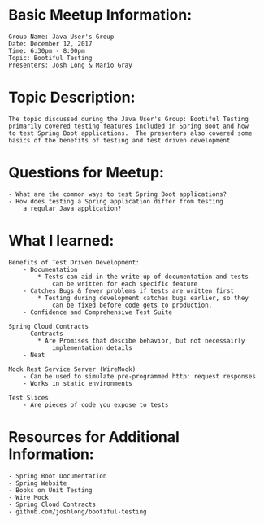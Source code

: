 # Basic Meetup Information:
	Group Name: Java User's Group
	Date: December 12, 2017
	Time: 6:30pm - 8:00pm
	Topic: Bootiful Testing
	Presenters: Josh Long & Mario Gray

# Topic Description:
	The topic discussed during the Java User's Group: Bootiful Testing 
	primarily covered testing features included in Spring Boot and how
	to test Spring Boot applications.  The presenters also covered some
	basics of the benefits of testing and test driven development.  

# Questions for Meetup:
	- What are the common ways to test Spring Boot applications?
	- How does testing a Spring application differ from testing
		a regular Java application?

# What I learned: 
	Benefits of Test Driven Development:
		- Documentation
			* Tests can aid in the write-up of documentation and tests
				can be written for each specific feature
		- Catches Bugs & fewer problems if tests are written first
			* Testing during development catches bugs earlier, so they 
				can be fixed before code gets to production.
		- Confidence and Comprehensive Test Suite

	Spring Cloud Contracts
		- Contracts 
			* Are Promises that descibe behavior, but not necessairly
				implementation details
		- Neat

	Mock Rest Service Server (WireMock)
		- Can be used to simulate pre-programmed http: request responses
		- Works in static environments

	Test Slices
	 	- Are pieces of code you expose to tests


# Resources for Additional Information:
	- Spring Boot Documentation
	- Spring Website
	- Books on Unit Testing
	- Wire Mock
	- Spring Cloud Contracts
	- github.com/joshlong/bootiful-testing